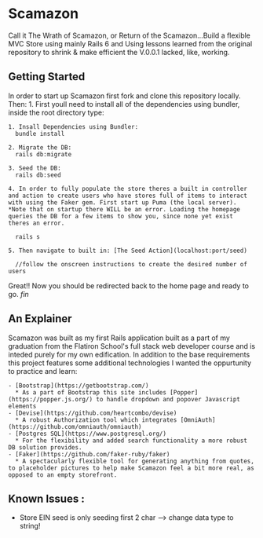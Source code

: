 # Scamazon

Call it The Wrath of Scamazon, or Return of the Scamazon...Build a flexible MVC Store using mainly Rails 6 and  Using lessons learned from the original repository to shrink &amp; make efficient the V.0.0.1 lacked, like, working.

## Getting Started

  In order to start up Scamazon first fork and clone this repository locally. Then: 1. First youll need to install all of the dependencies using bundler, inside the root directory type:

    1. Insall Dependencies using Bundler:
      bundle install 

    2. Migrate the DB:
      rails db:migrate

    3. Seed the DB:
      rails db:seed

    4. In order to fully populate the store theres a built in controller and action to create users who have stores full of items to interact with using the Faker gem. First start up Puma (the local server). *Note that on startup there WILL be an error. Loading the homepage queries the DB for a few items to show you, since none yet exist theres an error.

      rails s

    5. Then navigate to built in: [The Seed Action](localhost:port/seed)
      
      //follow the onscreen instructions to create the desired number of users
      
  Great!! Now you should be redirected back to the home page and ready to go. *fin*

## An Explainer

  Scamazon was built as my first Rails application built as a part of my graduation from the Flatiron School's full stack web developer course and is inteded purely for my own edification. In addition to the base requirements this project features some additional technologies I wanted the oppurtunity to practice and learn:

    - [Bootstrap](https://getbootstrap.com/)
      * As a part of Bootstrap this site includes [Popper](https://popper.js.org/) to handle dropdown and popover Javascript elements
    - [Devise](https://github.com/heartcombo/devise)
      * A robust Authorization tool which integrates [OmniAuth](https://github.com/omniauth/omniauth)
    - [Postgres SQL](https://www.postgresql.org/)
      * For the flexibility and added search functionality a more robust DB solution provides.
    - [Faker](https://github.com/faker-ruby/faker)
      * A spectacularly flexible tool for generating anything from quotes, to placeholder pictures to help make Scamazon feel a bit more real, as opposed to an empty storefront.


## Known Issues :
  - Store EIN seed is only seeding first 2 char --> change data type to string!
  
